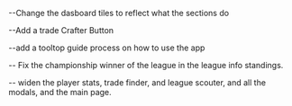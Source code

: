 --Change the dasboard tiles to reflect what the sections do

--Add a trade Crafter Button

--add a tooltop guide process on how to use the app

-- Fix the championship winner of the league in the league info standings. 

-- widen the player stats, trade finder, and league scouter, and all the modals, and the main page. 